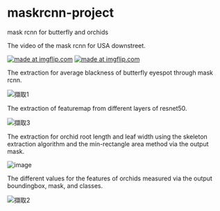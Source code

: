 # maskrcnn-project
mask rcnn for butterfly and orchids

The video of the mask rcnn for USA downstreet.

<a href="https://imgflip.com/gif/3hoy1q"><img src="https://i.imgflip.com/3hoy1q.gif" title="made at imgflip.com"/></a>
<a href="https://imgflip.com/gif/3howsk"><img src="https://i.imgflip.com/3howsk.gif" title="made at imgflip.com"/></a>


The extraction for average blackness of butterfly eyespot through mask rcnn.

![擷取1](https://user-images.githubusercontent.com/31026907/69707510-df447a80-1134-11ea-94ee-0cd361d8fae7.PNG)

The extraction of featuremap from different layers of resnet50.

![擷取3](https://user-images.githubusercontent.com/31026907/69710285-19644b00-113a-11ea-8e93-57b4230e3b70.PNG)

The extraction for orchid root length and leaf width using the skeleton extraction algorithm and the min-rectangle area method via the output mask.

![image](https://user-images.githubusercontent.com/31026907/69708103-fa63ba00-1135-11ea-807f-002e5ea3c021.png)

The different values for the features of orchids measured via the output boundingbox, mask, and classes.

![擷取2](https://user-images.githubusercontent.com/31026907/69709188-ed47ca80-1137-11ea-814c-f2fd75cd9940.PNG)

